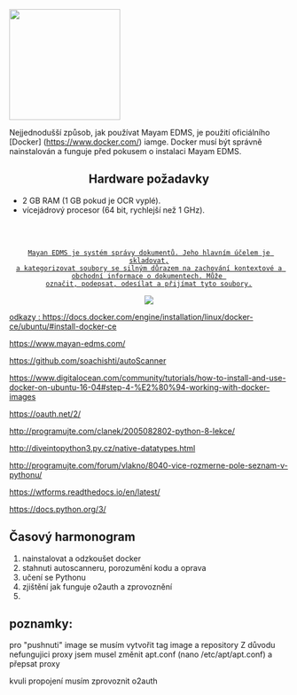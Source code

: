 
<img width="200" heigth="200" src="https://gitlab.com/mayan-edms/mayan-edms/raw/master/docs/_static/mayan_logo.png">

Nejjednodušší způsob, jak používat Mayam EDMS, je použití oficiálního
[Docker] (https://www.docker.com/) iamge. Docker musí být správně nainstalován
a funguje před pokusem o instalaci Mayam EDMS.

<h2 align="center">Hardware požadavky</h2>

- 2 GB RAM (1 GB pokud je  OCR vyplé).
- vícejádrový procesor (64 bit,  rychlejší než 1 GHz).

<div align="center">
  <a href="http://www.mayan-edms.com">
    
  <br>
  <br>
  <p>

    Mayan EDMS je systém správy dokumentů. Jeho hlavním účelem je skladovat,
    a kategorizovat soubory se silným důrazem na zachování kontextové a obchodní informace o dokumentech. Může 
    označit, podepsat, odesílat a přijímat tyto soubory.
<p>

<p align="center">
    <img src="https://gitlab.com/mayan-edms/mayan-edms/raw/master/docs/_static/overview.gif">
 
</p></div>





odkazy : 
https://docs.docker.com/engine/installation/linux/docker-ce/ubuntu/#install-docker-ce

https://www.mayan-edms.com/

https://github.com/soachishti/autoScanner

https://www.digitalocean.com/community/tutorials/how-to-install-and-use-docker-on-ubuntu-16-04#step-4-%E2%80%94-working-with-docker-images

https://oauth.net/2/

http://programujte.com/clanek/2005082802-python-8-lekce/

http://diveintopython3.py.cz/native-datatypes.html

http://programujte.com/forum/vlakno/8040-vice-rozmerne-pole-seznam-v-pythonu/

https://wtforms.readthedocs.io/en/latest/

https://docs.python.org/3/


## Časový harmonogram
1. nainstalovat a odzkoušet docker 
2. stahnuti autoscanneru, porozumění kodu a oprava
3. učení se Pythonu
4. zjištění jak funguje o2auth a zprovoznění
5. 






## poznamky:
pro "pushnuti" image se musím vytvořit tag image a repository
Z důvodu nefungujici proxy jsem musel změnit apt.conf (nano /etc/apt/apt.conf) a přepsat proxy

kvuli propojení musím zprovoznit o2auth

